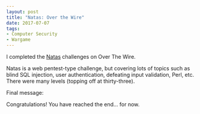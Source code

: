 ```yaml
---
layout: post
title: "Natas: Over the Wire"
date: 2017-07-07
tags:
- Computer Security
- Wargame
---
```


I completed the <a href="http://overthewire.org/wargames/Natas/">Natas</a>
challenges on Over The Wire. 
<!--end excerpt-->

Natas is a web pentest-type challenge, but covering lots of topics such as blind SQL injection, user authentication, defeating input validation, Perl, etc. There were many levels (topping off at thirty-three).

Final message:

Congratulations! You have reached the end… for now.
